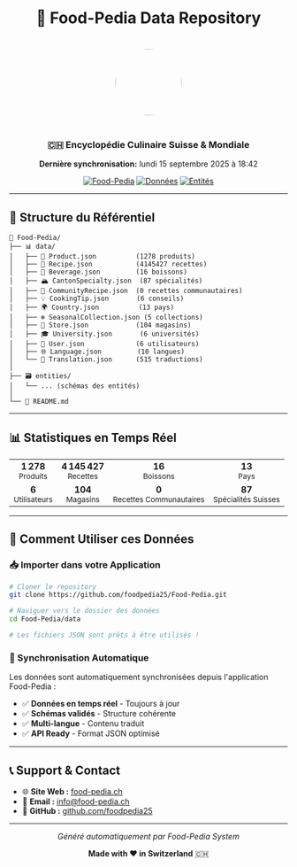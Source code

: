 <div align="center">

# 🍔 Food-Pedia Data Repository

<img src="https://qtrypzzcjebvfcihiynt.supabase.co/storage/v1/object/public/base44-prod/public/688f2ccb192c06d060244209/f67df5e68_Food-PediaLogo.jpg" width="120" height="120" style="border-radius: 50%; margin: 20px;">

### 🇨🇭 Encyclopédie Culinaire Suisse & Mondiale

**Dernière synchronisation:** lundi 15 septembre 2025 à 18:42

[![Food-Pedia](https://img.shields.io/badge/🌍-food--pedia.ch-green)](https://food-pedia.ch)
[![Données](https://img.shields.io/badge/📊-4 147 473_enregistrements-blue)](https://github.com/foodpedia25/Food-Pedia)
[![Entités](https://img.shields.io/badge/🗃️-0_entités-purple)](https://github.com/foodpedia25/Food-Pedia)

</div>

---

## 🌳 Structure du Référentiel

```
🍔 Food-Pedia/
├── 📊 data/
│   ├── 🥬 Product.json          (1278 produits)
│   ├── 📖 Recipe.json           (4145427 recettes)
│   ├── 🍷 Beverage.json         (16 boissons)
│   ├── 🏔️ CantonSpecialty.json  (87 spécialités)
│   ├── 👥 CommunityRecipe.json  (0 recettes communautaires)
│   ├── 💡 CookingTip.json       (6 conseils)
│   ├── 🌍 Country.json          (13 pays)
│   ├── ❄️ SeasonalCollection.json (5 collections)
│   ├── 🏪 Store.json            (104 magasins)
│   ├── 🎓 University.json       (6 universités)
│   ├── 👤 User.json             (6 utilisateurs)
│   ├── 🌐 Language.json         (10 langues)
│   └── 📝 Translation.json      (515 traductions)
│
├── 🗃️ entities/
│   └── ... (schémas des entités)
│
└── 📄 README.md
```

---

## 📊 Statistiques en Temps Réel

<table align="center">
<tr>
<td align="center">
<strong>1 278</strong><br>
<sub>Produits</sub>
</td>
<td align="center">
<strong>4 145 427</strong><br>
<sub>Recettes</sub>
</td>
<td align="center">
<strong>16</strong><br>
<sub>Boissons</sub>
</td>
<td align="center">
<strong>13</strong><br>
<sub>Pays</sub>
</td>
</tr>
<tr>
<td align="center">
<strong>6</strong><br>
<sub>Utilisateurs</sub>
</td>
<td align="center">
<strong>104</strong><br>
<sub>Magasins</sub>
</td>
<td align="center">
<strong>0</strong><br>
<sub>Recettes Communautaires</sub>
</td>
<td align="center">
<strong>87</strong><br>
<sub>Spécialités Suisses</sub>
</td>
</tr>
</table>

---

## 🚀 Comment Utiliser ces Données

### 📥 Importer dans votre Application

```bash
# Cloner le repository
git clone https://github.com/foodpedia25/Food-Pedia.git

# Naviguer vers le dossier des données
cd Food-Pedia/data

# Les fichiers JSON sont prêts à être utilisés !
```

### 🔄 Synchronisation Automatique

Les données sont automatiquement synchronisées depuis l'application Food-Pedia :
- ✅ **Données en temps réel** - Toujours à jour
- ✅ **Schémas validés** - Structure cohérente  
- ✅ **Multi-langue** - Contenu traduit
- ✅ **API Ready** - Format JSON optimisé

---

## 📞 Support & Contact

- 🌐 **Site Web :** [food-pedia.ch](https://food-pedia.ch)
- 📧 **Email :** info@food-pedia.ch
- 🐙 **GitHub :** [github.com/foodpedia25](https://github.com/foodpedia25)

---

<div align="center">

*Généré automatiquement par Food-Pedia System*

**Made with ❤️ in Switzerland** 🇨🇭

</div>